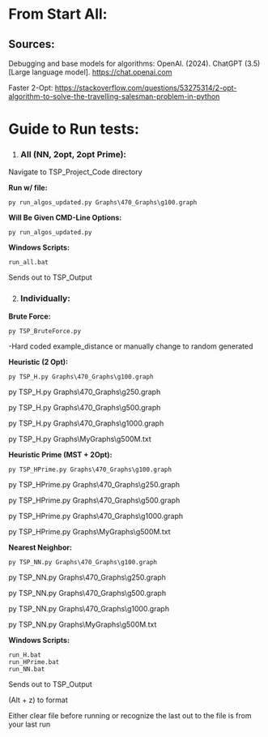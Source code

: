 # From Start All:

## Sources:
Debugging and base models for algorithms: OpenAI. (2024). ChatGPT (3.5) [Large language model]. https://chat.openai.com

Faster 2-Opt: https://stackoverflow.com/questions/53275314/2-opt-algorithm-to-solve-the-travelling-salesman-problem-in-python

# Guide to Run tests:

1. ### All (NN, 2opt, 2opt Prime):

Navigate to TSP_Project_Code directory

**Run w/ file:** 

    py run_algos_updated.py Graphs\470_Graphs\g100.graph

**Will Be Given CMD-Line Options:**

    py run_algos_updated.py

**Windows Scripts:**

    run_all.bat

Sends out to TSP_Output

2. ### Individually: 

**Brute Force:** 

    py TSP_BruteForce.py

-Hard coded example_distance or manually change to random generated

**Heuristic (2 Opt):** 

    py TSP_H.py Graphs\470_Graphs\g100.graph

py TSP_H.py Graphs\470_Graphs\g250.graph

py TSP_H.py Graphs\470_Graphs\g500.graph

py TSP_H.py Graphs\470_Graphs\g1000.graph

py TSP_H.py Graphs\MyGraphs\g500M.txt 


**Heuristic Prime (MST + 2Opt):** 

    py TSP_HPrime.py Graphs\470_Graphs\g100.graph

py TSP_HPrime.py Graphs\470_Graphs\g250.graph

py TSP_HPrime.py Graphs\470_Graphs\g500.graph

py TSP_HPrime.py Graphs\470_Graphs\g1000.graph

py TSP_HPrime.py Graphs\MyGraphs\g500M.txt 

**Nearest Neighbor:** 

    py TSP_NN.py Graphs\470_Graphs\g100.graph  

py TSP_NN.py Graphs\470_Graphs\g250.graph  

py TSP_NN.py Graphs\470_Graphs\g500.graph  

py TSP_NN.py Graphs\470_Graphs\g1000.graph  

py TSP_NN.py Graphs\MyGraphs\g500M.txt 

**Windows Scripts:** 

    run_H.bat
    run_HPrime.bat
    run_NN.bat

Sends out to TSP_Output

(Alt + z) to format

Either clear file before running or recognize the last out to the file is
from your last run
